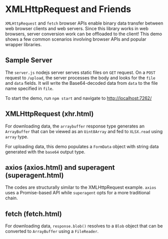 # XMLHttpRequest and Friends

`XMLHttpRequest` and `fetch` browser APIs enable binary data transfer between
web browser clients and web servers.  Since this library works in web browsers,
server conversion work can be offloaded to the client!  This demo shows a few
common scenarios involving browser APIs and popular wrapper libraries.

## Sample Server

The `server.js` nodejs server serves static files on `GET` request.  On a `POST`
request to `/upload`, the server processes the body and looks for the `file` and
`data` fields.  It will write the Base64-decoded data from `data` to the file
name specified in `file`.

To start the demo, run `npm start` and navigate to <http://localhost:7262/>

## XMLHttpRequest (xhr.html)

For downloading data, the `arraybuffer` response type generates an `ArrayBuffer`
that can be viewed as an `Uint8Array` and fed to `XLSX.read` using `array` type.

For uploading data, this demo populates a `FormData` object with string data
generated with the `base64` output type.

## axios (axios.html) and superagent (superagent.html)

The codes are structurally similar to the XMLHttpRequest example.  `axios` uses
a Promise-based API while `superagent` opts for a more traditional chain.

## fetch (fetch.html)

For downloading data, `response.blob()` resolves to a `Blob` object that can be
converted to `ArrayBuffer` using a `FileReader`.

